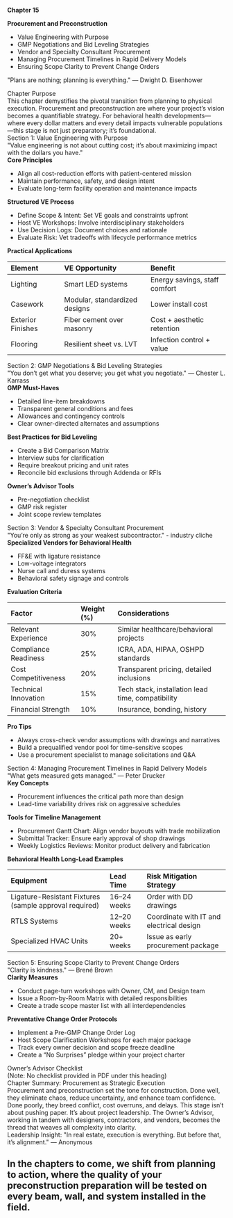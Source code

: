 **Chapter 15**

**Procurement and Preconstruction**

* Value Engineering with Purpose  
* GMP Negotiations and Bid Leveling Strategies  
* Vendor and Specialty Consultant Procurement  
* Managing Procurement Timelines in Rapid Delivery Models  
* Ensuring Scope Clarity to Prevent Change Orders

"Plans are nothing; planning is everything." — Dwight D. Eisenhower

Chapter Purpose  
This chapter demystifies the pivotal transition from planning to physical execution. Procurement and preconstruction are where your project’s vision becomes a quantifiable strategy. For behavioral health developments—where every dollar matters and every detail impacts vulnerable populations—this stage is not just preparatory; it’s foundational.  
Section 1: Value Engineering with Purpose  
"Value engineering is not about cutting cost; it’s about maximizing impact with the dollars you have."  
**Core Principles**

* Align all cost-reduction efforts with patient-centered mission  
* Maintain performance, safety, and design intent  
* Evaluate long-term facility operation and maintenance impacts

**Structured VE Process**

* Define Scope & Intent: Set VE goals and constraints upfront  
* Host VE Workshops: Involve interdisciplinary stakeholders  
* Use Decision Logs: Document choices and rationale  
* Evaluate Risk: Vet tradeoffs with lifecycle performance metrics

**Practical Applications**

| Element | VE Opportunity | Benefit |
| :---- | :---- | :---- |
| Lighting | Smart LED systems | Energy savings, staff comfort |
| Casework | Modular, standardized designs | Lower install cost |
| Exterior Finishes | Fiber cement over masonry | Cost \+ aesthetic retention |
| Flooring | Resilient sheet vs. LVT | Infection control \+ value |

Section 2: GMP Negotiations & Bid Leveling Strategies  
"You don’t get what you deserve; you get what you negotiate." — Chester L. Karrass  
**GMP Must-Haves**

* Detailed line-item breakdowns  
* Transparent general conditions and fees  
* Allowances and contingency controls  
* Clear owner-directed alternates and assumptions

**Best Practices for Bid Leveling**

* Create a Bid Comparison Matrix  
* Interview subs for clarification  
* Require breakout pricing and unit rates  
* Reconcile bid exclusions through Addenda or RFIs

**Owner’s Advisor Tools**

* Pre-negotiation checklist  
* GMP risk register  
* Joint scope review templates

Section 3: Vendor & Specialty Consultant Procurement  
"You’re only as strong as your weakest subcontractor." \- industry cliche  
**Specialized Vendors for Behavioral Health**

* FF\&E with ligature resistance  
* Low-voltage integrators  
* Nurse call and duress systems  
* Behavioral safety signage and controls

**Evaluation Criteria**

| Factor | Weight (%) | Considerations |
| :---- | :---- | :---- |
| Relevant Experience | 30% | Similar healthcare/behavioral projects |
| Compliance Readiness | 25% | ICRA, ADA, HIPAA, OSHPD standards |
| Cost Competitiveness | 20% | Transparent pricing, detailed inclusions |
| Technical Innovation | 15% | Tech stack, installation lead time, compatibility |
| Financial Strength | 10% | Insurance, bonding, history |

**Pro Tips**

* Always cross-check vendor assumptions with drawings and narratives  
* Build a prequalified vendor pool for time-sensitive scopes  
* Use a procurement specialist to manage solicitations and Q\&A

Section 4: Managing Procurement Timelines in Rapid Delivery Models  
"What gets measured gets managed." — Peter Drucker  
**Key Concepts**

* Procurement influences the critical path more than design  
* Lead-time variability drives risk on aggressive schedules

**Tools for Timeline Management**

* Procurement Gantt Chart: Align vendor buyouts with trade mobilization  
* Submittal Tracker: Ensure early approval of shop drawings  
* Weekly Logistics Reviews: Monitor product delivery and fabrication

**Behavioral Health Long-Lead Examples**

| Equipment | Lead Time | Risk Mitigation Strategy |
| :---- | :---- | :---- |
| Ligature-Resistant Fixtures (sample approval required) | 16–24 weeks | Order with DD drawings |
| RTLS Systems | 12–20 weeks | Coordinate with IT and electrical design |
| Specialized HVAC Units | 20+ weeks | Issue as early procurement package |

Section 5: Ensuring Scope Clarity to Prevent Change Orders  
"Clarity is kindness." — Brené Brown  
**Clarity Measures**

* Conduct page-turn workshops with Owner, CM, and Design team  
* Issue a Room-by-Room Matrix with detailed responsibilities  
* Create a trade scope master list with all interdependencies

**Preventative Change Order Protocols**

* Implement a Pre-GMP Change Order Log  
* Host Scope Clarification Workshops for each major package  
* Track every owner decision and scope freeze deadline  
* Create a “No Surprises” pledge within your project charter

Owner’s Advisor Checklist  
(Note: No checklist provided in PDF under this heading)  
Chapter Summary: Procurement as Strategic Execution  
Procurement and preconstruction set the tone for construction. Done well, they eliminate chaos, reduce uncertainty, and enhance team confidence. Done poorly, they breed conflict, cost overruns, and delays. This stage isn’t about pushing paper. It’s about project leadership. The Owner’s Advisor, working in tandem with designers, contractors, and vendors, becomes the thread that weaves all complexity into clarity.  
Leadership Insight: "In real estate, execution is everything. But before that, it’s alignment." — Anonymous

## **In the chapters to come, we shift from planning to action, where the quality of your preconstruction preparation will be tested on every beam, wall, and system installed in the field.**